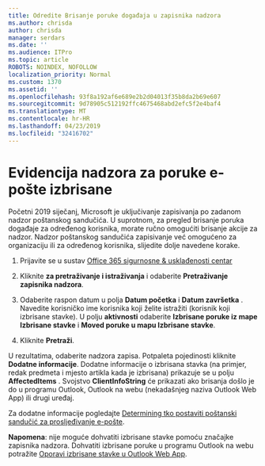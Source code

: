 ```yaml
---
title: Odredite Brisanje poruke događaja u zapisnika nadzora
ms.author: chrisda
author: chrisda
manager: serdars
ms.date: ''
ms.audience: ITPro
ms.topic: article
ROBOTS: NOINDEX, NOFOLLOW
localization_priority: Normal
ms.custom: 1370
ms.assetid: ''
ms.openlocfilehash: 93f8a192af6e689e2b2d04013f35b8da2b69e607
ms.sourcegitcommit: 9d78905c512192ffc4675468abd2efc5f2e4baf4
ms.translationtype: MT
ms.contentlocale: hr-HR
ms.lasthandoff: 04/23/2019
ms.locfileid: "32416702"
---
```

# <a name="audit-logs-for-deleted-email-messages"></a>Evidencija nadzora za poruke e-pošte izbrisane

Početni 2019 siječanj, Microsoft je uključivanje zapisivanja po zadanom nadzor poštanskog sandučića. U suprotnom, za pregled brisanje poruka događaje za određenog korisnika, morate ručno omogućiti brisanje akcije za nadzor. Nadzor poštanskog sandučića zapisivanje već omogućeno za organizaciju ili za određenog korisnika, slijedite dolje navedene korake.

1. Prijavite se u sustav [Office 365 sigurnosne & usklađenosti centar](https://protection.office.com/)

2. Kliknite **za pretraživanje i istraživanja** i odaberite **Pretraživanje zapisnika nadzora**.

3. Odaberite raspon datum u polja **Datum početka** i **Datum završetka** . Navedite korisničko ime korisnika koji želite istražiti (korisnik koji izbrisane stavke). U polju **aktivnosti** odaberite **Izbrisane poruke iz mape Izbrisane stavke** i **Moved poruke u mapu Izbrisane stavke**.

4. Kliknite **Pretraži**.

U rezultatima, odaberite nadzora zapisa. Potpaleta pojedinosti kliknite **Dodatne informacije**. Dodatne informacije o izbrisana stavka (na primjer, redak predmeta i mjesto artikla kada je izbrisana) prikazuje se u polju **AffectedItems** . Svojstvo **ClientInfoString** će prikazati ako brisanja došlo je do u programu Outlook, Outlook na webu (nekadašnjeg naziva Outlook Web App) ili drugi uređaj.

Za dodatne informacije pogledajte [Determining tko postaviti poštanski sandučić za prosljeđivanje e-pošte](https://docs.microsoft.com/office365/securitycompliance/auditing-troubleshooting-scenarios#determining-if-a-user-deleted-email-items).

**Napomena**: nije moguće dohvatiti izbrisane stavke pomoću značajke zapisnika nadzora. Dohvatiti izbrisane poruke u programu Outlook na webu potražite [Oporavi izbrisane stavke u Outlook Web App](https://support.office.com/article/C3D8FC15-EEEF-4F1C-81DF-E27964B7EDD4).
